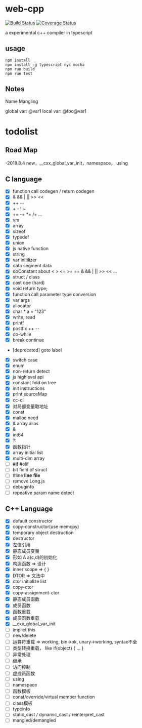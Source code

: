 # web-cpp
[![Build Status](https://www.travis-ci.org/zurl/web-cpp.svg?branch=master)](https://www.travis-ci.org/zurl/web-cpp)
[![Coverage Status](https://coveralls.io/repos/github/zurl/web-cpp/badge.svg)](https://coveralls.io/github/zurl/web-cpp)


a experimental c++ compiler in typescript

## usage

```shell
npm install
npm install -g typescript nyc mocha
npm run build
npm run test
```

## Notes

Name Mangling

global var: @var1
local var:  @foo@var1

# todolist

## Road Map

-2018.8.4 new，__cxx_global_var_init，namespace， using

## C language

- [X] function call codegen / return codegen
- [X] & && | || >> <<
- [X] ++ --
- [X] \+ \- ! ~
- [X] += -= *= /= ...
- [X] vm
- [X] array
- [X] sizeof
- [X] typedef
- [X] union
- [X] js native function
- [X] string
- [X] var initilizer
- [X] data segment data
- [X] doConstant about < > <= >= == & && | || >> << ...
- [X] struct / class
- [X] cast ope (hard)
- [X] void return type;
- [X] function call parameter type conversion
- [X] var args
- [X] allocator
- [X] char * a = "123"
- [X] write, read
- [X] printf
- [X] postfix ++ --
- [X] do-while
- [X] break continue
- [deprecated] goto label
- [X] switch case
- [X] enum
- [X] non-return detect
- [X] js highlevel api
- [X] constant fold on tree
- [X] init instructions
- [X] print sourceMap
- [X] cc-cli
- [X] 对局部变量取地址
- [X] const
- [X] malloc need
- [X] & array alias
- [X] &
- [X] int64
- [X] ?:
- [X] 函数指针
- [X] array initial list
- [X] multi-dim array
- [ ] #if #elif
- [ ] bit field of struct
- [ ] #line __line__ __file__
- [ ] remove Long.js
- [ ] debuginfo
- [ ] repeative param name detect
## C++ Language
- [X] default constructor
- [X] copy-constructor(use memcpy)
- [X] temporary object destruction
- [X] destructor
- [X] 左值引用
- [X] 静态成员变量
- [X] 形如 A a(c,d)的初始化
- [X] 构造函数 => 设计
- [X] inner scope => { }
- [X] DTOR => 文法中
- [X] ctor initialize list
- [X] copy-ctor
- [X] copy-assignment-ctor
- [X] 静态成员函数
- [X] 成员函数
- [X] 函数重载
- [X] 成员函数重载
- [X] __cxx_global_var_init
- [ ] implict this
- [ ] new/delete
- [ ] 运算符重载 => working, bin->ok, unary->working, syntax不全
- [ ] 类型转换重载， like if(object) { ... }
- [ ] 异常处理
- [ ] 继承
- [ ] 访问控制
- [ ] 虚成员函数
- [ ] using
- [ ] namespace
- [ ] 函数模板
- [ ] const/override/virtual member function
- [ ] class模板
- [ ] typeinfo
- [ ] static_cast / dynamic_cast / reinterpret_cast
- [ ] mangled/demangled
